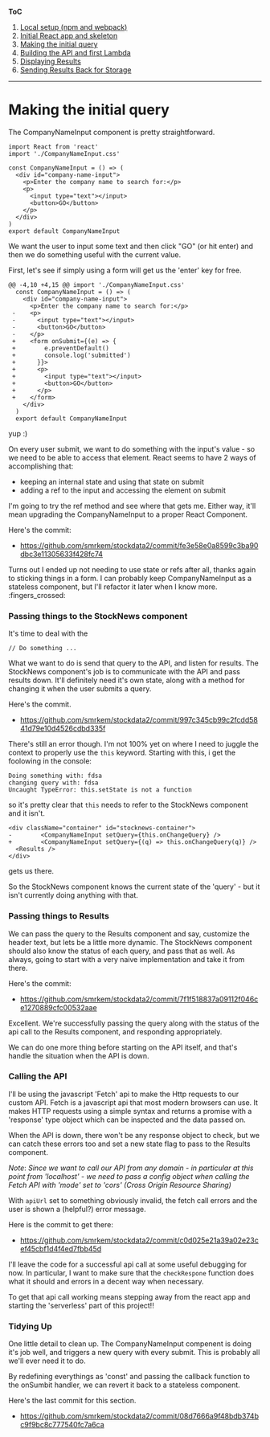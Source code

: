 **ToC**
1. [Local setup (npm and webpack)](https://github.com/smrkem/stockdata2/blob/master/docs/local-setup.md)
2. [Initial React app and skeleton](https://github.com/smrkem/stockdata2/blob/master/docs/initial-react-app.md)
3. [Making the initial query](https://github.com/smrkem/stockdata2/blob/master/docs/making-initial-query.md)
4. [Building the API and first Lambda](https://github.com/smrkem/stockdata2/blob/master/docs/building-api-lambda1.md)
5. [Displaying Results](https://github.com/smrkem/stockdata2/blob/master/docs/displaying-results.md)
6. [Sending Results Back for Storage](https://github.com/smrkem/stockdata2/blob/master/docs/sending-back-results.md)  

***  

# Making the initial query  

The CompanyNameInput component is pretty straightforward.  
```
import React from 'react'
import './CompanyNameInput.css'

const CompanyNameInput = () => (
  <div id="company-name-input">
    <p>Enter the company name to search for:</p>
    <p>
      <input type="text"></input>
      <button>GO</button>
    </p>
  </div>
)
export default CompanyNameInput
```  

We want the user to input some text and then click "GO" (or hit enter) and then we do something useful with the current value.

First, let's see if simply using a form will get us the 'enter' key for free.  
```
@@ -4,10 +4,15 @@ import './CompanyNameInput.css'
  const CompanyNameInput = () => (
    <div id="company-name-input">
      <p>Enter the company name to search for:</p>
 -    <p>
 -      <input type="text"></input>
 -      <button>GO</button>
 -    </p>
 +    <form onSubmit={(e) => {
 +        e.preventDefault()
 +        console.log('submitted')
 +      }}>
 +      <p>
 +        <input type="text"></input>
 +        <button>GO</button>
 +      </p>
 +    </form>
    </div>
  )
  export default CompanyNameInput
```  
yup :)

On every user submit, we want to do something with the input's value - so we need to be able to access that element. React seems to have 2 ways of accomplishing that:  
- keeping an internal state and using that state on submit  
- adding a ref to the input and accessing the element on submit  

I'm going to try the ref method and see where that gets me. Either way, it'll mean upgrading the CompanyNameInput to a proper React Component.  

Here's the commit:  
- https://github.com/smrkem/stockdata2/commit/fe3e58e0a8599c3ba90dbc3e11305633f428fc74  

Turns out I ended up not needing to use state or refs after all, thanks again to sticking things in a form. I can probably keep CompanyNameInput as a stateless component, but I'll refactor it later when I know more.  :fingers_crossed:  

### Passing things to the StockNews component  

It's time to deal with the  
```
// Do something ...  
```

What we want to do is send that query to the API, and listen for results.  The StockNews component's job is to communicate with the API and pass results down. It'll definitely need it's own state, along with a method for changing it when the user submits a query.

Here's the commit.  
- https://github.com/smrkem/stockdata2/commit/997c345cb99c2fcdd5841d79e10d4526cdbd335f  

There's still an error though. I'm not 100% yet on where I need to juggle the context to properly use the `this` keyword. Starting with this, i get the foolowing in the console:  
```
Doing something with: fdsa
changing query with: fdsa
Uncaught TypeError: this.setState is not a function
```  
so it's pretty clear that `this` needs to refer to the StockNews component and it isn't.  
```
<div className="container" id="stocknews-container">
-        <CompanyNameInput setQuery={this.onChangeQuery} />
+        <CompanyNameInput setQuery={(q) => this.onChangeQuery(q)} />
  <Results />
</div>
```
gets us there.

So the StockNews component knows the current state of the 'query' - but it isn't currently doing anything with that.  

### Passing things to Results  
We can pass the query to the Results component and say, customize the header text, but lets be a little more dynamic. The StockNews component should also know the status of each query, and pass that as well. As always, going to start with a very naive implementation and take it from there.

Here's the commit:  
- https://github.com/smrkem/stockdata2/commit/7f1f518837a09112f046ce1270889cfc00532aae  

Excellent. We're successfully passing the query along with the status of the api call to the Results component, and responding appropriately.

We can do one more thing before starting on the API itself, and that's handle the situation when the API is down.  

### Calling the API  

I'll be using the javascript 'Fetch' api to make the Http requests to our custom API. Fetch is a javascript api that most modern browsers can use. It makes HTTP requests using a simple syntax and returns a promise with a 'response' type object which can be inspected and the data passed on.  

When the API is down, there won't be any response object to check, but we can catch these errors too and set a new state flag to pass to the Results component.

*Note*: *Since we want to call our API from any domain - in particular at this point from 'localhost' - we need to pass a config object when calling the Fetch API with 'mode' set to 'cors' (Cross Origin Resource Sharing)*  

With `apiUrl` set to something obviously invalid, the fetch call errors and the user is shown a (helpful?) error message.

Here is the commit to get there:  
- https://github.com/smrkem/stockdata2/commit/c0d025e21a39a02e23cef45cbf1d4f4ed7fbb45d  


I'll leave the code for a successful api call at some useful debugging for now. In particular, I want to make sure that the `checkRespone` function does what it should and errors in a decent way when necessary.

To get that api call working means stepping away from the react app and starting the 'serverless' part of this project!!

### Tidying Up  
One little detail to clean up. The CompanyNameInput compenent is doing it's job well, and triggers a new query with every submit. This is probably all we'll ever need it to do.  

By redefining everythings as 'const' and passing the callback function to the onSumbit handler, we can revert it back to a stateless component.

Here's the last commit for this section.  
- https://github.com/smrkem/stockdata2/commit/08d7666a9f48bdb374bc9f9bc8c777540fc7a6ca  
